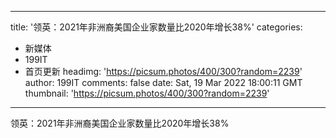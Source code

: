 
---
title: '领英：2021年非洲裔美国企业家数量比2020年增长38%'
categories: 
 - 新媒体
 - 199IT
 - 首页更新
headimg: 'https://picsum.photos/400/300?random=2239'
author: 199IT
comments: false
date: Sat, 19 Mar 2022 18:00:11 GMT
thumbnail: 'https://picsum.photos/400/300?random=2239'
---

<div>   
领英：2021年非洲裔美国企业家数量比2020年增长38%  
</div>
            